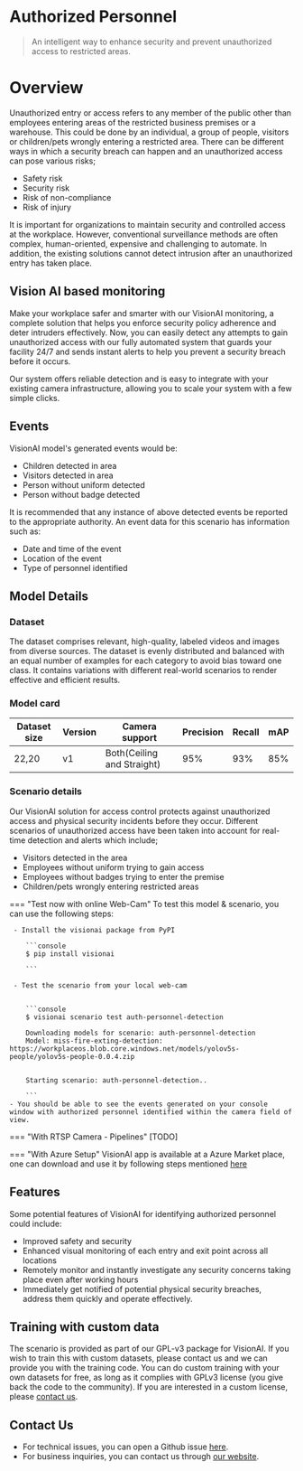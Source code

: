 # **Authorized Personnel**


> An intelligent way to enhance security and prevent unauthorized access to restricted areas.

# Overview

Unauthorized entry or access refers to any member of the public other than employees entering areas of the restricted business premises or a warehouse. This could be done by an individual, a group of people, visitors or children/pets wrongly entering a restricted area. There can be different ways in which a security breach can happen and an unauthorized access can pose various risks;

- Safety risk
- Security risk
- Risk of non-compliance
- Risk of injury

It is important for organizations to maintain security and controlled access at the workplace. However, conventional surveillance methods are often complex, human-oriented, expensive and challenging to automate. In addition, the existing solutions cannot detect intrusion after an unauthorized entry has taken place.


## Vision AI based monitoring

Make your workplace safer and smarter with our VisionAI monitoring, a complete solution that helps you enforce security policy adherence and deter intruders effectively. Now, you can easily detect any attempts to gain unauthorized access with our fully automated system that guards your facility 24/7 and sends instant alerts to help you prevent a security breach before it occurs. 

Our system offers reliable detection and is easy to integrate with your existing camera infrastructure, allowing you to scale your system with a few simple clicks.

## Events

VisionAI model's generated events would be:

- Children detected in area
- Visitors detected in area
- Person without uniform detected
- Person without badge detected

It is recommended that any instance of above detected events be reported to the appropriate authority.
An event data for this scenario has information such as:

- Date and time of the event
- Location of the event
- Type of personnel identified


## Model Details

### Dataset

The dataset comprises relevant, high-quality, labeled videos and images from diverse sources.
The dataset is evenly distributed and balanced with an equal number of examples for each category to avoid bias toward one class.
It contains variations with different real-world scenarios to render effective and efficient results.

### Model card

 <div class="table">
    <table class="fl-table">
        <thead>
        <tr><th>Dataset size</th>
            <th>Version</th>
            <th>Camera support</th>
            <th>Precision</th>
            <th>Recall</th>
            <th> mAP  </th>  
        </thead>
        <tbody>
        <tr>
            <td>22,20</td>
            <td>v1</td>
            <td>Both(Ceiling and Straight)</td>
            <td>95% </td>
            <td>93% </td>
            <td>85% </td>
        </tr>
        </tbody>
    </table>
</div>

### Scenario details
Our VisionAI solution for access control protects against unauthorized access and physical security incidents before they occur. Different scenarios of unauthorized access have been taken into account for real-time detection and alerts which include;

- Visitors detected in the area
- Employees without uniform trying to gain access 
- Employees without badges trying to enter the premise 
- Children/pets wrongly entering restricted areas



=== "Test now with online Web-Cam"
     To test this model & scenario, you can use the following steps:

     - Install the visionai package from PyPI
     
        ```console
        $ pip install visionai
        
        ```
     
     - Test the scenario from your local web-cam
     

        ```console
        $ visionai scenario test auth-personnel-detection

        Downloading models for scenario: auth-personnel-detection
        Model: miss-fire-exting-detection: https://workplaceos.blob.core.windows.net/models/yolov5s-people/yolov5s-people-0.0.4.zip
        

        Starting scenario: auth-personnel-detection..

        ```
    - You should be able to see the events generated on your console window with authorized personnel identified within the camera field of view.

=== "With RTSP Camera - Pipelines"
     [TODO]
 
=== "With Azure Setup"
     VisionAI app is available at a Azure Market place, one can download and use it by following steps mentioned [here](../reference/azure-managed-app.md)



## Features

Some potential features of VisionAI for identifying authorized personnel could include:
- Improved safety and security
- Enhanced visual monitoring of each entry and exit point across all locations
- Remotely monitor and instantly investigate any security concerns taking place even after working hours
- Immediately get notified of potential physical security breaches, address them quickly and operate effectively.


## Training with custom data

The scenario is provided as part of our GPL-v3 package for VisionAI. If you wish to train this with custom datasets, please contact us and we can provide you with the training code. You can do custom training with your own datasets for free, as long as it complies with GPLv3 license (you give back the code to the community). If you are interested in a custom license, please [contact us](../company/contact.md).


## Contact Us

- For technical issues, you can open a Github issue [here](https://github.com/visionify/visionai).
- For business inquiries, you can contact us through [our website](https://visionify.ai/contact-us/).
